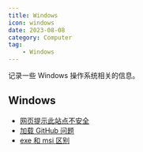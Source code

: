 ```yaml
---
title: Windows
icon: windows
date: 2023-08-08
category: Computer
tag:
    - Windows
---
```


记录一些 Windows 操作系统相关的信息。

<!-- more -->

## Windows

- [网页提示此站点不安全](./site_not_secure.md)
- [加载 GitHub 问题](./github_loading.md)
- [exe 和 msi 区别](./exe_msi_diff.md)
